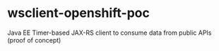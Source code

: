 # wsclient-openshift-poc
Java EE Timer-based JAX-RS client to consume data from public APIs (proof of concept)
